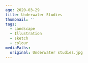 ```yaml
---
age: 2020-03-29
title: Underwater Studies
thumbnail: ''
tags:
  - Landscape
  - Illustration
  - sketch
  - colour
mediaPaths:
  original: Underwater studies.jpg
---
```

